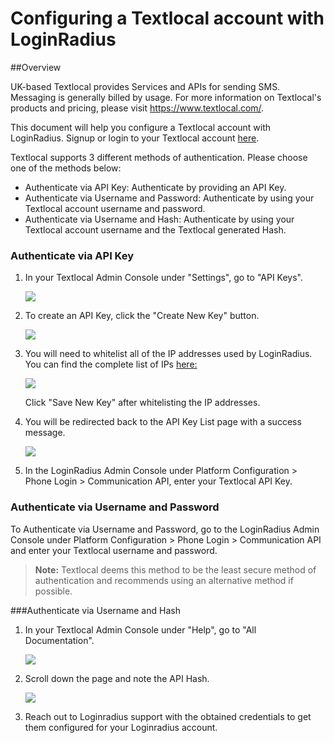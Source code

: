 # Configuring a Textlocal account with LoginRadius


##Overview

UK-based Textlocal provides Services and APIs for sending SMS. Messaging is generally billed by usage. For more information on Textlocal's products and pricing, please visit https://www.textlocal.com/.

This document will help you configure a Textlocal account with LoginRadius. Signup or login to your Textlocal account [here](https://www.textlocal.com/).

Textlocal supports 3 different methods of authentication. Please choose one of the methods below:

- Authenticate via API Key: Authenticate by providing an API Key.
- Authenticate via Username and Password: Authenticate by using your Textlocal account username and password.
- Authenticate via Username and Hash: Authenticate by using your Textlocal account username and the Textlocal generated Hash.


### Authenticate via API Key

1. In your Textlocal Admin Console under "Settings", go to "API Keys".

	![](https://apidocs.lrcontent.com/images/APIkeys_step1_43025b7c5a4a00d4d4-27746794_121855e4498908911f7.19334107.png)

2. To create an API Key, click the "Create New Key" button.

	![](https://apidocs.lrcontent.com/images/APIKeys_Step2_39515b7c5ad786d5e4-42944935_91015e4498c58e1650.97968545.png)

3. You will need to whitelist all of the IP addresses used by LoginRadius. You can find the complete list of IPs [here:](https://www.loginradius.com/docs/infrastructure-and-security/ip-addresses-list)

	![](https://apidocs.lrcontent.com/images/APIkeysStep3_88155b7c5b24260123-99953550_87635e4498ea0d6384.09364419.png)

	Click "Save New Key" after whitelisting the IP addresses.

4. You will be redirected back to the API Key List page with a success message.

	![](https://apidocs.lrcontent.com/images/APIKeys_Step4_189375b7c5b3a684281-76263246_72545e4498d89adfd7.37109405.png)

5. In the LoginRadius Admin Console under Platform Configuration > Phone Login > Communication API, enter your Textlocal API Key.


### Authenticate via Username and Password

To Authenticate via Username and Password, go to the LoginRadius Admin Console under Platform Configuration > Phone Login > Communication API and enter your Textlocal username and password.

>**Note:** Textlocal deems this method to be the least secure method of authentication and recommends using an alternative method if possible.

###Authenticate via Username and Hash

1. In your Textlocal Admin Console under "Help", go to "All Documentation".

	![](https://apidocs.lrcontent.com/images/Hashkey_step1_189865b7c5dffe2d632-03223395_281035e449914e75450.37345563.png)

2. Scroll down the page and note the API Hash.

	![](https://apidocs.lrcontent.com/images/Hashcode-STep2_235175b7c5e3571c4c2-19142918_136315e4498ff9ff011.74128767.png)

3. Reach out to Loginradius support with the obtained credentials to get them configured for your Loginradius account.
